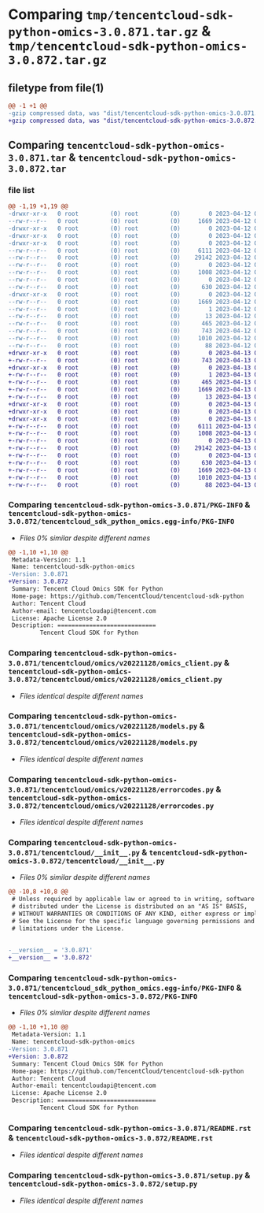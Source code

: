 # Comparing `tmp/tencentcloud-sdk-python-omics-3.0.871.tar.gz` & `tmp/tencentcloud-sdk-python-omics-3.0.872.tar.gz`

## filetype from file(1)

```diff
@@ -1 +1 @@
-gzip compressed data, was "dist/tencentcloud-sdk-python-omics-3.0.871.tar", last modified: Wed Apr 12 00:37:37 2023, max compression
+gzip compressed data, was "dist/tencentcloud-sdk-python-omics-3.0.872.tar", last modified: Thu Apr 13 00:53:19 2023, max compression
```

## Comparing `tencentcloud-sdk-python-omics-3.0.871.tar` & `tencentcloud-sdk-python-omics-3.0.872.tar`

### file list

```diff
@@ -1,19 +1,19 @@
-drwxr-xr-x   0 root         (0) root         (0)        0 2023-04-12 00:37:37.000000 tencentcloud-sdk-python-omics-3.0.871/
--rw-r--r--   0 root         (0) root         (0)     1669 2023-04-12 00:37:37.000000 tencentcloud-sdk-python-omics-3.0.871/PKG-INFO
-drwxr-xr-x   0 root         (0) root         (0)        0 2023-04-12 00:37:37.000000 tencentcloud-sdk-python-omics-3.0.871/tencentcloud/
-drwxr-xr-x   0 root         (0) root         (0)        0 2023-04-12 00:37:37.000000 tencentcloud-sdk-python-omics-3.0.871/tencentcloud/omics/
-drwxr-xr-x   0 root         (0) root         (0)        0 2023-04-12 00:37:37.000000 tencentcloud-sdk-python-omics-3.0.871/tencentcloud/omics/v20221128/
--rw-r--r--   0 root         (0) root         (0)     6111 2023-04-12 00:37:37.000000 tencentcloud-sdk-python-omics-3.0.871/tencentcloud/omics/v20221128/omics_client.py
--rw-r--r--   0 root         (0) root         (0)    29142 2023-04-12 00:37:37.000000 tencentcloud-sdk-python-omics-3.0.871/tencentcloud/omics/v20221128/models.py
--rw-r--r--   0 root         (0) root         (0)        0 2023-04-12 00:37:37.000000 tencentcloud-sdk-python-omics-3.0.871/tencentcloud/omics/v20221128/__init__.py
--rw-r--r--   0 root         (0) root         (0)     1008 2023-04-12 00:37:37.000000 tencentcloud-sdk-python-omics-3.0.871/tencentcloud/omics/v20221128/errorcodes.py
--rw-r--r--   0 root         (0) root         (0)        0 2023-04-12 00:37:37.000000 tencentcloud-sdk-python-omics-3.0.871/tencentcloud/omics/__init__.py
--rw-r--r--   0 root         (0) root         (0)      630 2023-04-12 00:37:37.000000 tencentcloud-sdk-python-omics-3.0.871/tencentcloud/__init__.py
-drwxr-xr-x   0 root         (0) root         (0)        0 2023-04-12 00:37:37.000000 tencentcloud-sdk-python-omics-3.0.871/tencentcloud_sdk_python_omics.egg-info/
--rw-r--r--   0 root         (0) root         (0)     1669 2023-04-12 00:37:37.000000 tencentcloud-sdk-python-omics-3.0.871/tencentcloud_sdk_python_omics.egg-info/PKG-INFO
--rw-r--r--   0 root         (0) root         (0)        1 2023-04-12 00:37:37.000000 tencentcloud-sdk-python-omics-3.0.871/tencentcloud_sdk_python_omics.egg-info/dependency_links.txt
--rw-r--r--   0 root         (0) root         (0)       13 2023-04-12 00:37:37.000000 tencentcloud-sdk-python-omics-3.0.871/tencentcloud_sdk_python_omics.egg-info/top_level.txt
--rw-r--r--   0 root         (0) root         (0)      465 2023-04-12 00:37:37.000000 tencentcloud-sdk-python-omics-3.0.871/tencentcloud_sdk_python_omics.egg-info/SOURCES.txt
--rw-r--r--   0 root         (0) root         (0)      743 2023-04-12 00:37:37.000000 tencentcloud-sdk-python-omics-3.0.871/README.rst
--rw-r--r--   0 root         (0) root         (0)     1010 2023-04-12 00:37:37.000000 tencentcloud-sdk-python-omics-3.0.871/setup.py
--rw-r--r--   0 root         (0) root         (0)       88 2023-04-12 00:37:37.000000 tencentcloud-sdk-python-omics-3.0.871/setup.cfg
+drwxr-xr-x   0 root         (0) root         (0)        0 2023-04-13 00:53:19.000000 tencentcloud-sdk-python-omics-3.0.872/
+-rw-r--r--   0 root         (0) root         (0)      743 2023-04-13 00:53:19.000000 tencentcloud-sdk-python-omics-3.0.872/README.rst
+drwxr-xr-x   0 root         (0) root         (0)        0 2023-04-13 00:53:19.000000 tencentcloud-sdk-python-omics-3.0.872/tencentcloud_sdk_python_omics.egg-info/
+-rw-r--r--   0 root         (0) root         (0)        1 2023-04-13 00:53:19.000000 tencentcloud-sdk-python-omics-3.0.872/tencentcloud_sdk_python_omics.egg-info/dependency_links.txt
+-rw-r--r--   0 root         (0) root         (0)      465 2023-04-13 00:53:19.000000 tencentcloud-sdk-python-omics-3.0.872/tencentcloud_sdk_python_omics.egg-info/SOURCES.txt
+-rw-r--r--   0 root         (0) root         (0)     1669 2023-04-13 00:53:19.000000 tencentcloud-sdk-python-omics-3.0.872/tencentcloud_sdk_python_omics.egg-info/PKG-INFO
+-rw-r--r--   0 root         (0) root         (0)       13 2023-04-13 00:53:19.000000 tencentcloud-sdk-python-omics-3.0.872/tencentcloud_sdk_python_omics.egg-info/top_level.txt
+drwxr-xr-x   0 root         (0) root         (0)        0 2023-04-13 00:53:19.000000 tencentcloud-sdk-python-omics-3.0.872/tencentcloud/
+drwxr-xr-x   0 root         (0) root         (0)        0 2023-04-13 00:53:19.000000 tencentcloud-sdk-python-omics-3.0.872/tencentcloud/omics/
+drwxr-xr-x   0 root         (0) root         (0)        0 2023-04-13 00:53:19.000000 tencentcloud-sdk-python-omics-3.0.872/tencentcloud/omics/v20221128/
+-rw-r--r--   0 root         (0) root         (0)     6111 2023-04-13 00:53:19.000000 tencentcloud-sdk-python-omics-3.0.872/tencentcloud/omics/v20221128/omics_client.py
+-rw-r--r--   0 root         (0) root         (0)     1008 2023-04-13 00:53:19.000000 tencentcloud-sdk-python-omics-3.0.872/tencentcloud/omics/v20221128/errorcodes.py
+-rw-r--r--   0 root         (0) root         (0)        0 2023-04-13 00:53:19.000000 tencentcloud-sdk-python-omics-3.0.872/tencentcloud/omics/v20221128/__init__.py
+-rw-r--r--   0 root         (0) root         (0)    29142 2023-04-13 00:53:19.000000 tencentcloud-sdk-python-omics-3.0.872/tencentcloud/omics/v20221128/models.py
+-rw-r--r--   0 root         (0) root         (0)        0 2023-04-13 00:53:19.000000 tencentcloud-sdk-python-omics-3.0.872/tencentcloud/omics/__init__.py
+-rw-r--r--   0 root         (0) root         (0)      630 2023-04-13 00:53:19.000000 tencentcloud-sdk-python-omics-3.0.872/tencentcloud/__init__.py
+-rw-r--r--   0 root         (0) root         (0)     1669 2023-04-13 00:53:19.000000 tencentcloud-sdk-python-omics-3.0.872/PKG-INFO
+-rw-r--r--   0 root         (0) root         (0)     1010 2023-04-13 00:53:19.000000 tencentcloud-sdk-python-omics-3.0.872/setup.py
+-rw-r--r--   0 root         (0) root         (0)       88 2023-04-13 00:53:19.000000 tencentcloud-sdk-python-omics-3.0.872/setup.cfg
```

### Comparing `tencentcloud-sdk-python-omics-3.0.871/PKG-INFO` & `tencentcloud-sdk-python-omics-3.0.872/tencentcloud_sdk_python_omics.egg-info/PKG-INFO`

 * *Files 0% similar despite different names*

```diff
@@ -1,10 +1,10 @@
 Metadata-Version: 1.1
 Name: tencentcloud-sdk-python-omics
-Version: 3.0.871
+Version: 3.0.872
 Summary: Tencent Cloud Omics SDK for Python
 Home-page: https://github.com/TencentCloud/tencentcloud-sdk-python
 Author: Tencent Cloud
 Author-email: tencentcloudapi@tencent.com
 License: Apache License 2.0
 Description: ============================
         Tencent Cloud SDK for Python
```

### Comparing `tencentcloud-sdk-python-omics-3.0.871/tencentcloud/omics/v20221128/omics_client.py` & `tencentcloud-sdk-python-omics-3.0.872/tencentcloud/omics/v20221128/omics_client.py`

 * *Files identical despite different names*

### Comparing `tencentcloud-sdk-python-omics-3.0.871/tencentcloud/omics/v20221128/models.py` & `tencentcloud-sdk-python-omics-3.0.872/tencentcloud/omics/v20221128/models.py`

 * *Files identical despite different names*

### Comparing `tencentcloud-sdk-python-omics-3.0.871/tencentcloud/omics/v20221128/errorcodes.py` & `tencentcloud-sdk-python-omics-3.0.872/tencentcloud/omics/v20221128/errorcodes.py`

 * *Files identical despite different names*

### Comparing `tencentcloud-sdk-python-omics-3.0.871/tencentcloud/__init__.py` & `tencentcloud-sdk-python-omics-3.0.872/tencentcloud/__init__.py`

 * *Files 0% similar despite different names*

```diff
@@ -10,8 +10,8 @@
 # Unless required by applicable law or agreed to in writing, software
 # distributed under the License is distributed on an "AS IS" BASIS,
 # WITHOUT WARRANTIES OR CONDITIONS OF ANY KIND, either express or implied.
 # See the License for the specific language governing permissions and
 # limitations under the License.
 
 
-__version__ = '3.0.871'
+__version__ = '3.0.872'
```

### Comparing `tencentcloud-sdk-python-omics-3.0.871/tencentcloud_sdk_python_omics.egg-info/PKG-INFO` & `tencentcloud-sdk-python-omics-3.0.872/PKG-INFO`

 * *Files 0% similar despite different names*

```diff
@@ -1,10 +1,10 @@
 Metadata-Version: 1.1
 Name: tencentcloud-sdk-python-omics
-Version: 3.0.871
+Version: 3.0.872
 Summary: Tencent Cloud Omics SDK for Python
 Home-page: https://github.com/TencentCloud/tencentcloud-sdk-python
 Author: Tencent Cloud
 Author-email: tencentcloudapi@tencent.com
 License: Apache License 2.0
 Description: ============================
         Tencent Cloud SDK for Python
```

### Comparing `tencentcloud-sdk-python-omics-3.0.871/README.rst` & `tencentcloud-sdk-python-omics-3.0.872/README.rst`

 * *Files identical despite different names*

### Comparing `tencentcloud-sdk-python-omics-3.0.871/setup.py` & `tencentcloud-sdk-python-omics-3.0.872/setup.py`

 * *Files identical despite different names*

